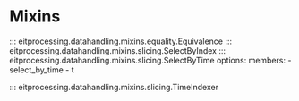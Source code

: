 # Mixins

::: eitprocessing.datahandling.mixins.equality.Equivalence
::: eitprocessing.datahandling.mixins.slicing.SelectByIndex
::: eitprocessing.datahandling.mixins.slicing.SelectByTime
    options:
      members:
        - select_by_time
        - t

::: eitprocessing.datahandling.mixins.slicing.TimeIndexer
